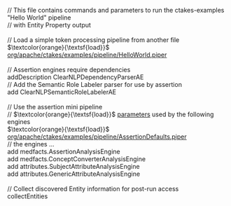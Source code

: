 // This file contains commands and parameters to run the ctakes-examples "Hello World" pipeline <br/>
// with Entity Property output <br/>
 <br/>
// Load a simple token processing pipeline from another file <br/>
$\textcolor{orange}{\textsf{load}}$ [org/apache/ctakes/examples/pipeline/HelloWorld.piper](https://github.com/apache/ctakes/wiki/org/apache/ctakes/examples/pipeline/HelloWorld.piper) <br/>
 <br/>
// Assertion engines require dependencies <br/>
addDescription ClearNLPDependencyParserAE <br/>
// Add the Semantic Role Labeler parser for use by assertion <br/>
add ClearNLPSemanticRoleLabelerAE <br/>
 <br/>
// Use the assertion mini pipeline <br/>
// $\textcolor{orange}{\textsf{load}}$ [parameters](https://github.com/apache/ctakes/wiki/parameters) used by the following engines <br/>
$\textcolor{orange}{\textsf{load}}$ [org/apache/ctakes/examples/pipeline/AssertionDefaults.piper](https://github.com/apache/ctakes/wiki/org/apache/ctakes/examples/pipeline/AssertionDefaults.piper) <br/>
// the engines ... <br/>
add medfacts.AssertionAnalysisEngine <br/>
add medfacts.ConceptConverterAnalysisEngine <br/>
add attributes.SubjectAttributeAnalysisEngine <br/>
add attributes.GenericAttributeAnalysisEngine <br/>
 <br/>
// Collect discovered Entity information for post-run access <br/>
collectEntities <br/>
